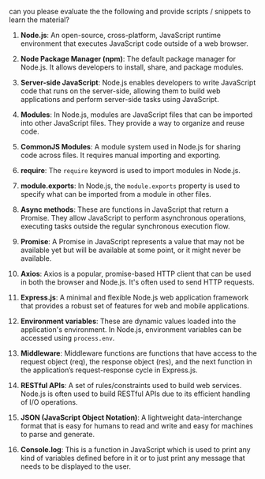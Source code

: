 can you please evaluate the the following and provide scripts / snippets to learn the material? 


1. **Node.js**: An open-source, cross-platform, JavaScript runtime environment that executes JavaScript code outside of a web browser.

2. **Node Package Manager (npm)**: The default package manager for Node.js. It allows developers to install, share, and package modules.

3. **Server-side JavaScript**: Node.js enables developers to write JavaScript code that runs on the server-side, allowing them to build web applications and perform server-side tasks using JavaScript.

4. **Modules**: In Node.js, modules are JavaScript files that can be imported into other JavaScript files. They provide a way to organize and reuse code.

5. **CommonJS Modules**: A module system used in Node.js for sharing code across files. It requires manual importing and exporting.

6. **require**: The `require` keyword is used to import modules in Node.js.

7. **module.exports**: In Node.js, the `module.exports` property is used to specify what can be imported from a module in other files.

8. **Async methods**: These are functions in JavaScript that return a Promise. They allow JavaScript to perform asynchronous operations, executing tasks outside the regular synchronous execution flow.

9. **Promise**: A Promise in JavaScript represents a value that may not be available yet but will be available at some point, or it might never be available. 

10. **Axios**: Axios is a popular, promise-based HTTP client that can be used in both the browser and Node.js. It's often used to send HTTP requests.

11. **Express.js**: A minimal and flexible Node.js web application framework that provides a robust set of features for web and mobile applications.

12. **Environment variables**: These are dynamic values loaded into the application's environment. In Node.js, environment variables can be accessed using `process.env`.

13. **Middleware**: Middleware functions are functions that have access to the request object (req), the response object (res), and the next function in the application’s request-response cycle in Express.js.

14. **RESTful APIs**: A set of rules/constraints used to build web services. Node.js is often used to build RESTful APIs due to its efficient handling of I/O operations.

15. **JSON (JavaScript Object Notation)**: A lightweight data-interchange format that is easy for humans to read and write and easy for machines to parse and generate.

16. **Console.log**: This is a function in JavaScript which is used to print any kind of variables defined before in it or to just print any message that needs to be displayed to the user.

